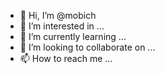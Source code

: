 - 👋 Hi, I’m @mobich
- 👀 I’m interested in ...
- 🌱 I’m currently learning ...
- 💞️ I’m looking to collaborate on ...
- 📫 How to reach me ...

<!---
mobich/mobich is a ✨ special ✨ repository because its `README.md` (this file) appears on your GitHub profile.
You can click the Preview link to take a look at your changes.
--->
